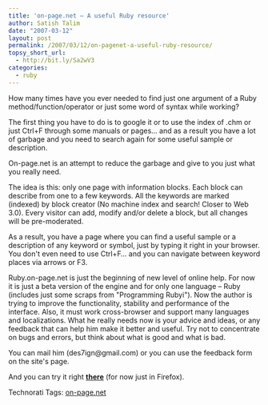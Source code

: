 ```yaml
---
title: 'on-page.net – A useful Ruby resource'
author: Satish Talim
date: "2007-03-12"
layout: post
permalink: /2007/03/12/on-pagenet-a-useful-ruby-resource/
topsy_short_url:
  - http://bit.ly/Sa2wV3
categories:
  - ruby
---
```

<div>
  <!--adsense-->
</div>

<div>
  <p>
    How many times have you ever needed to find just one argument of a Ruby method/function/operator or just some word of syntax while working?
  </p>

  <p>
    The first thing you have to do is to google it or to use the index of .chm or just Ctrl+F through some manuals or pages… and as a result you have a lot of garbage and you need to search again for some useful sample or description.
  </p>

  <p>
    On-page.net is an attempt to reduce the garbage and give to you just what you really need.
  </p>

  <p>
    The idea is this: only one page with information blocks. Each block can describe from one to a few keywords. All the keywords are marked (indexed) by block creator (No machine index and search! Closer to Web 3.0). Every visitor can add, modify and/or delete a block, but all changes will be pre-moderated.
  </p>

  <p>
    As a result, you have a page where you can find a useful sample or a description of any keyword or symbol, just by typing it right in your browser. You don't even need to use Ctrl+F… and you can navigate between keyword places via arrows or F3.
  </p>

  <p>
    Ruby.on-page.net is just the beginning of new level of online help. For now it is just a beta version of the engine and for only one language – Ruby (includes just some scraps from "Programming Rubyi"). Now the author is trying to improve the functionality, stability and performance of the interface. Also, it must work cross-browser and support many languages and localizations. What he really needs now is your advice and ideas, or any feedback that can help him make it better and useful. Try not to concentrate on bugs and errors, but think about what is good and what is bad.
  </p>

  <p>
    You can mail him (des7ign@gmail.com) or you can use the feedback form on the site's page.
  </p>

  <p>
    And you can try it right <strong><a href="http://ruby.on-page.net" >there</a></strong> (for now just in Firefox).
  </p>
</div>

<div>
  <a href="http://technorati.com/tag/Instant+Rails" rel="tag"></a><a href="http://technorati.com/tag/Quick+Ruby" rel="tag"></a><a href="http://technorati.com/tag/Instant+Rails" rel="tag"></a><a href="http://technorati.com/tag/Pune+Ruby" rel="tag"></a><a href="http://technorati.com/tag/Quick+Ruby+Guide" rel="tag"></a><a href="http://technorati.com/tag/Programming+Languages" rel="tag"></a><a href="http://technorati.com/tag/Blogs" rel="tag"></a><a href="http://technorati.com/tag/Ruby" rel="tag"></a><a href="http://technorati.com/tag/PuneRuby" rel="tag"></a><a href="http://technorati.com/tag/QuickRuby" rel="tag"></a><a href="http://technorati.com/tag/PuneBloggers" rel="tag"></a><a href="http://technorati.com/tag/PuneBlogs" rel="tag"></a><a href="http://technorati.com/tag/Blogosphere" rel="tag"></a><a href="http://technorati.com/tag/Digg" rel="tag"></a><a href="http://technorati.com/tag/Media" rel="tag"></a><a href="http://technorati.com/tag/Tip" rel="tag"></a><a href="http://technorati.com/tag/RSS" rel="tag"></a><a href="http://technorati.com/tag/Marketing" rel="tag"></a><a href="http://technorati.com/tag/News" rel="tag"></a><a href="http://technorati.com/tag/IndianGuru" rel="tag"></a><a href="http://technorati.com/tag/Blogging" rel="tag"></a><a href="http://technorati.com/tag/Internet" rel="tag"></a><a href="http://technorati.com/tag/Blog" rel="tag"></a><a href="http://technorati.com/tag/Technical+Support" rel="tag"></a><a href="http://technorati.com/tag/Free+Software" rel="tag"></a><a href="http://technorati.com/tag/Help" rel="tag"></a><a href="http://technorati.com/tag/Pune" rel="tag"></a><a href="http://technorati.com/tag/SatishTalim" rel="tag"></a><a href="http://technorati.com/tag/Satish+Talim" rel="tag"></a><a href="http://technorati.com/tag/Weblog" rel="tag"></a><a href="http://technorati.com/tag/Weblogs" rel="tag"></a><a href="http://technorati.com/tag/Training" rel="tag"></a><a href="http://technorati.com/tag/Free+Training" rel="tag"></a><a href="http://technorati.com/tag/Tutorial" rel="tag"></a><a href="http://technorati.com/tag/Education" rel="tag"></a><a href="http://technorati.com/tag/Teacher" rel="tag"></a><a href="http://technorati.com/tag/Learning+Ruby" rel="tag"></a>
</div>

Technorati Tags: <a href="http://technorati.com/tag/on-page.net" rel="tag">on-page.net</a>
